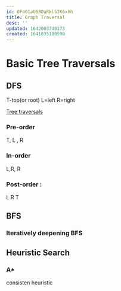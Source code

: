 ```yaml
---
id: 0FaG1aU68OaRkl5IK6xhh
title: Graph Traversal
desc: ''
updated: 1642003740173
created: 1641835100590
---
```



# 


# Basic Tree Traversals
## DFS
T-top(or root)
L=left
R=right


[Tree traversals](https://www.geeksforgeeks.org/tree-traversals-inorder-preorder-and-postorder/)
### Pre-order
T, L , R 
### In-order
L,R, R
### Post-order :
L R T

## BFS 
### Iteratively deepening BFS


## Heuristic Search
### A*
 consisten heuristic

